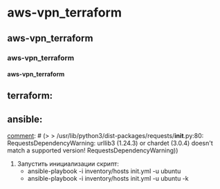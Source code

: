 # aws-vpn_terraform
## aws-vpn_terraform
### aws-vpn_terraform
#### aws-vpn_terraform

## terraform:

## ansible: 
[comment]: # (#### pip3 install ansible)
[comment]: # (Если ошибка:)
[comment]: # (> > /usr/lib/python3/dist-packages/requests/__init__.py:80: RequestsDependencyWarning: urllib3 (1.24.3) or chardet (3.0.4) doesn't match a supported version! RequestsDependencyWarning))

[comment]: # (#### pip3 install requests twitter urllib3 colorama)
[comment]: # (#### pip3 install python-apt)

1. Запустить инициализации скрипт:
   * ansible-playbook -i inventory/hosts init.yml -u ubuntu
   * ansible-playbook -i inventory/hosts init.yml -u ubuntu -k
